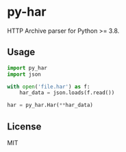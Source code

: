 # py-har

HTTP Archive parser for Python >= 3.8.

## Usage

```python
import py_har
import json

with open('file.har') as f:
    har_data = json.loads(f.read())

har = py_har.Har(**har_data)
```

## License

MIT
